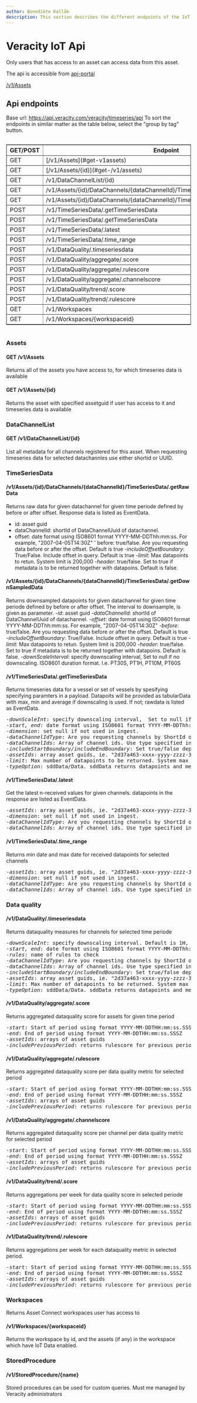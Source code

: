 ```yaml
---
author: Benedikte Kallåk
description: This section describes the different endpoints of the IoT Api
---
```


# Veracity IoT Api

Only users that has access to an asset can access data from this asset.

The api is accessible from [api-portal](https://api-portal.veracity.com/)

[/v1/Assets](#get-v1assets)



## Api endpoints

Base url: https://api.veracity.com/veracity/timeseries/api
To sort the endpoints in similar matter as the table below, select the "group by tag" button.

<div style="overflow-x: scroll;">
<table border="1" width="100%">
    <thead>
      <tr>	  
	    <th>GET/POST</th>
        <th>Endpoint</th>        
      </tr>
    </thead>
    <tbody>            
		<tr>
		    <td>GET</td>
            <td>[/v1/Assets](#get-v1assets)</td>                  
        </tr>
		<tr>
		    <td>GET</td>
            <td>[/v1/Assets/{id}](#get-/v1/assets)</td>                  
        </tr>
		<tr>
		    <td>GET</td>
            <td>/v1/DataChannelList/{id}</td>                  
        </tr>
		<tr>
		    <td>GET</td>
            <td>/v1/Assets/{id}/DataChannels/{dataChannelId}/TimeSeriesData/.getRawData</td>                  
        </tr>
		<tr>
		    <td>GET</td>
            <td>/v1/Assets/{id}/DataChannels/{dataChannelId}/TimeSeriesData/.getDownSampledData</td>                  
        </tr>
		<tr>
		    <td>POST</td>
            <td>/v1/TimeSeriesData/.getTimeSeriesData</td>                  
        </tr>
		<tr>
		    <td>POST</td>
            <td>/v1/TimeSeriesData/.getTimeSeriesData</td>                  
        </tr>
		 <tr>
            <td>POST</td>
            <td>/v1/TimeSeriesData/.latest</td>           
	     </tr>
		   <tr>
            <td>POST</td>
            <td>/v1/TimeSeriesData/.time_range</td>           
	     </tr>		  
		 <tr>
            <td>POST</td>
            <td>/v1/DataQuality/.timeseriesdata</td>                                        
        </tr>
		 <tr>
            <td>POST</td>
            <td>/v1/DataQuality/aggregate/.score</td>                          
        </tr>
		<tr>
            <td>POST</td>
            <td>/v1/DataQuality/aggregate/.rulescore</td>          
        </tr>
		<tr>
            <td>POST</td>
            <td>/v1/DataQuality/aggregate/.channelscore</td>                            
        </tr>
		<tr>
            <td>POST</td>
            <td>/v1/DataQuality/trend/.score</td>            
        </tr>
		 <tr>
            <td>POST</td>
            <td>/v1/DataQuality/trend/.rulescore</td>                                 
        </tr>
		 <tr>
            <td>GET</td>			 
            <td>/v1/Workspaces</td>
	    </tr>
        <tr>
            <td>GET</td>
            <td>/v1/Workspaces/{workspaceid}</td>
		 </tr>    		
    </tbody>
  </table>   
  </div>
		

### Assets

#### GET /v1/Assets
Returns all of the assets you have access to, for which timeseries data is available

#### GET /v1/Assets/{id}
Returns the asset with specified assetguid if user has access to it and timeseries data is available

### DataChannelList
#### GET /v1/DataChannelList/{id}
List all metadata for all channels registered for this asset.
When requesting timeseries data for selected datachannles use either shortid or UUID.

### TimeSeriesData

#### /v1/Assets/{id}/DataChannels/{dataChannelId}/TimeSeriesData/.getRawData
Returns raw data for given datachannel for given time periode defined by before or after offset. Response data is listed as EventData.
 * id: asset guid
 * dataChannelId: shortId of DataChannelUuid of datachannel.
 * offset: date format using ISO8601 format YYYY-MM-DDThh:mm:ss.  For example, "2007-04-05T14:30Z"
 ' before: true/false. Are you requesting data before or after the offset. Default is true
-<var>includeOffsetBoundary</var>: True/False. Include offset in query. Default is true
-<var>limit</var>: Max datapoints to retun. System limit is 200,000
-<var>header</var>: true/false. Set to true if metadata is to be returned together with datapoins. Default is false.


#### /v1/Assets/{id}/DataChannels/{dataChannelId}/TimeSeriesData/.getDownSampledData
Returns downsampled datapoints for given datachannel for given time periode defined by before or after offset. The interval to downsample, is given as parameter.
-<var>id</var>: asset guid
-<var>dataChannelId</var>: shortId of DataChannelUuid of datachannel.
-<var>offset</var>: date format using ISO8601 format YYYY-MM-DDThh:mm:ss.  For example, "2007-04-05T14:30Z"
-<var>before</var>: true/false. Are you requesting data before or after the offset. Default is true
-<var>includeOffsetBoundary</var>: True/False. Include offset in query. Default is true
-<var>limit</var>: Max datapoints to retun. System limit is 200,000
-<var>header</var>: true/false. Set to true if metadata is to be returned together with datapoins. Default is false.
-<var>downScaleInterval</var>: specify downscaling interval,  Set to null if no downscaling.
ISO8601 duration format. I.e. PT30S, PT1H, PT10M, PT60S


#### /v1/TimeSeriesData/.getTimeSeriesData
Returns timeseries data for a vessel or set of vessels by spesifying specifying paramters in a payload. 
Datapoits will be provided as tabularData with max, min and average if downscaling is used. If not; rawdata is listed as EventData.
<pre>
-<var>downScaleInt</var>: specify downscaling interval,  Set to null if no downscaling.ISO8601 duration format.I.e. PT30S, PT1H, PT10M, PT60S
-<var>start, end</var>: date format using ISO8601 format YYYY-MM-DDThh:mm:ss.  For example, "2007-04-05T14:30Z"
-<var>dimension</var>: set null if not used in ingest. 
-<var>dataChannelIdType</var>: Are you requesting channels by ShortId or DataChannelUuid 
-<var>dataChannelIds</var>: Array of channel ids. Use type specified in dataChannelIdType.  I.e. "AI030206", "AI030207", "AI030701"			 
-<var>includeStartBoundary/includeEndBoundary</var>: Set true/false depending of whether timestamps for boundaries should be included
-<var>assetIds</var>: array asset guids, ie. "2d37a463-xxxx-yyyy-zzzz-33c6f21f1724" 
-<var>limit</var>: Max number of datapoints to be returned. System max limit is 200 000. 
-<var>typeOption</var>: sddData/Data. sddData returns datapoints and metadata, Data returs datapoints only 
</pre>

#### /v1/TimeSeriesData/.latest
Get the latest n-received values for given channels. datapoints in the response are listed as EventData.
<pre>
-<var>assetIds</var>: array asset guids, ie. "2d37a463-xxxx-yyyy-zzzz-33c6f21f1724" 
-<var>dimension</var>: set null if not used in ingest. 
-<var>dataChannelIdType</var>: Are you requesting channels by ShortId or DataChannelUuid 
-<var>dataChannelIds</var>: Array of channel ids. Use type specified in dataChannelIdType.  I.e. "AI030206", "AI030207", "AI030701" 
</pre>

#### /v1/TimeSeriesData/.time_range
Returns min date and max date for received datapoints for selected channels
<pre>
-<var>assetIds</var>: array asset guids, ie. "2d37a463-xxxx-yyyy-zzzz-33c6f21f1724" 
-<var>dimension</var>: set null if not used in ingest. 
-<var>dataChannelIdType</var>: Are you requesting channels by ShortId or DataChannelUuid 
-<var>dataChannelIds</var>: Array of channel ids. Use type specified in dataChannelIdType.  I.e. "AI030206", "AI030207", "AI030701" 
</pre>

### Data quality
#### /v1/DataQuality/.timeseriesdata
Returns dataquality measures for channels for selected time periode
<pre>
-<var>downScaleInt</var>: specify downscaling interval. Default is 1H, PT1H, ISO8601 duration format.I.e. PT30S, PT1H, PT10M, PT60S
-<var>start, end</var>: date format using ISO8601 format YYYY-MM-DDThh:mm:ss.  For example, "2007-04-05T14:30Z"
-<var>rules</var>: name of rules to check
-<var>dataChannelIdType</var>: Are you requesting channels by ShortId or DataChannelUuid 
-<var>dataChannelIds</var>: Array of channel ids. Use type specified in dataChannelIdType.  I.e. "AI030206", "AI030207", "AI030701"			 
-<var>includeStartBoundary/includeEndBoundary</var>: Set true/false depending of whether timestamps for boundaries should be included
-<var>assetIds</var>: array asset guids, ie. "2d37a463-xxxx-yyyy-zzzz-33c6f21f1724" 
-<var>limit</var>: Max number of datapoints to be returned. System max limit is 200 000. 
-<var>typeOption</var>: sddData/Data. sddData returns datapoints and metadata, Data returs datapoints only
</pre>

#### /v1/DataQuality/aggregate/.score
Returns aggregated dataquality score for assets for given time period
<pre>
-<var>start</var>: Start of period using format YYYY-MM-DDTHH:mm:ss.SSSZ (ISO-8601)
-<var>end</var>: End of period using format YYYY-MM-DDTHH:mm:ss.SSSZ
-<var>assetIds</var>: arrays of asset guids
-<var>includePreviousPeriod</var>: returns rulescore for previous period (period with same length as specified by start and end)
</pre>

#### /v1/DataQuality/aggregate/.rulescore
Returns aggregated dataquality score per data quality metric for selected period
<pre>
-<var>start</var>: Start of period using format YYYY-MM-DDTHH:mm:ss.SSSZ (ISO-8601)
-<var>end</var>: End of period using format YYYY-MM-DDTHH:mm:ss.SSSZ
-<var>assetIds</var>: arrays of asset guids
-<var>includePreviousPeriod</var>: returns rulescore for previous period (period with same length as specified by start and end)</pre>

#### /v1/DataQuality/aggregate/.channelscore</td>                            
Returns aggregated dataquality score per channel per data quality metric for selected period
<pre>
-<var>start</var>: Start of period using format YYYY-MM-DDTHH:mm:ss.SSSZ (ISO-8601)
-<var>end</var>: End of period using format YYYY-MM-DDTHH:mm:ss.SSSZ
-<var>assetIds</var>: arrays of asset guids
-<var>includePreviousPeriod</var>: returns rulescore for previous period (period with same length as specified by start and end)
</pre>


#### /v1/DataQuality/trend/.score</td>            
Returns aggregations per week for data quality score in selected periode
<pre>
-<var>start</var>: Start of period using format YYYY-MM-DDTHH:mm:ss.SSSZ (ISO-8601)
-<var>end</var>: End of period using format YYYY-MM-DDTHH:mm:ss.SSSZ
-<var>assetIds</var>: arrays of asset guids
-<var>includePreviousPeriod</var>: returns rulescore for previous period (period with same length as specified by start and end)
</pre>    			


#### /v1/DataQuality/trend/.rulescore</td>                                 
 Returns aggregations per week for each dataquality metric in selected period.        
 <pre>
-<var>start</var>: Start of period using format YYYY-MM-DDTHH:mm:ss.SSSZ (ISO-8601)
-<var>end</var>: End of period using format YYYY-MM-DDTHH:mm:ss.SSSZ
-<var>assetIds</var>: arrays of asset guids
-<var>includePreviousPeriod</var>: returns rulescore for previous period (period with same length as specified by start and end)
</pre>                              


### Workspaces
Returns Asset Connect workspaces user has access to

#### /v1/Workspaces/{workspaceid}
Returns the workspace by id, and the assets (if any) in the workspace which have IoT Data enabled.</td>

### StoredProcedure
#### /v1/StoredProcedure/{name}		
Stored procedures can be used for custom queries. Must me managed by Veracity administrators


